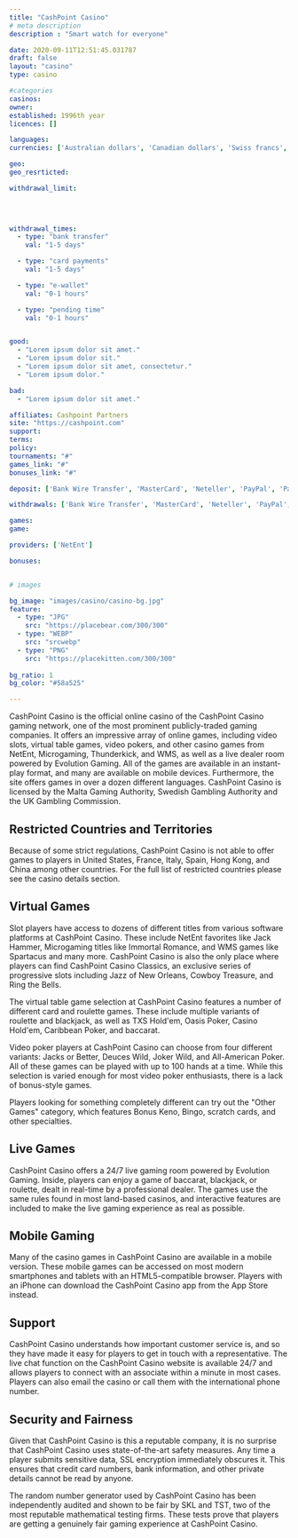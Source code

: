 ```yaml
---
title: "CashPoint Casino"
# meta description
description : "Smart watch for everyone"

date: 2020-09-11T12:51:45.031787
draft: false
layout: "casino" 
type: casino

#categories
casinos: 
owner: 
established: 1996th year
licences: []

languages: 
currencies: ['Australian dollars', 'Canadian dollars', 'Swiss francs', 'Czech Republic korunas', 'Denmark kroner', 'Euros', 'British pounds sterling', 'Hong Kong dollars', 'Croatian kunas', 'Hungarian forints', 'Japanese yen', 'Norwegian kroner', 'Polish zlotys', 'Romanian lei', 'US dollars']

geo: 
geo_resrticted: 

withdrawal_limit:

  
  

withdrawal_times:
  - type: "bank transfer"
    val: "1-5 days"

  - type: "card payments"
    val: "1-5 days"

  - type: "e-wallet"
    val: "0-1 hours"

  - type: "pending time"
    val: "0-1 hours"


good:
  - "Lorem ipsum dolor sit amet."
  - "Lorem ipsum dolor sit."
  - "Lorem ipsum dolor sit amet, consectetur."
  - "Lorem ipsum dolor."

bad:
  - "Lorem ipsum dolor sit amet."

affiliates: Cashpoint Partners
site: "https://cashpoint.com"
support: 
terms:
policy:
tournaments: "#"
games_link: "#"
bonuses_link: "#"

deposit: ['Bank Wire Transfer', 'MasterCard', 'Neteller', 'PayPal', 'Paybox', 'Paysafe Card', 'Visa', 'Sofortuberwaisung', 'GiroPay', 'EPS', 'Skrill']

withdrawals: ['Bank Wire Transfer', 'MasterCard', 'Neteller', 'PayPal', 'Paysafe Card', 'Visa', 'Sofortuberwaisung', 'GiroPay', 'EPS', 'Skrill']

games: 
game:

providers: ['NetEnt']

bonuses:


# images

bg_image: "images/casino/casino-bg.jpg"  
feature:
  - type: "JPG" 
    src: "https://placebear.com/300/300"
  - type: "WEBP"
    src: "srcwebp"
  - type: "PNG"
    src: "https://placekitten.com/300/300"  
 
bg_ratio: 1 
bg_color: "#58a525"  

---
```


CashPoint Casino is the official online casino of the CashPoint Casino gaming network, one of the most prominent publicly-traded gaming companies. It offers an impressive array of online games, including video slots, virtual table games, video pokers, and other casino games from NetEnt, Microgaming, Thunderkick, and WMS, as well as a live dealer room powered by Evolution Gaming. All of the games are available in an instant-play format, and many are available on mobile devices. Furthermore, the site offers games in over a dozen different languages. CashPoint Casino is licensed by the Malta Gaming Authority, Swedish Gambling Authority and the UK Gambling Commission.

## Restricted Countries and Territories
Because of some strict regulations, CashPoint Casino is not able to offer games to players in United States, France, Italy, Spain, Hong Kong, and China among other countries. For the full list of restricted countries please see the casino details section.

## Virtual Games
Slot players have access to dozens of different titles from various software platforms at CashPoint Casino. These include NetEnt favorites like Jack Hammer, Microgaming titles like Immortal Romance, and WMS games like Spartacus and many more. CashPoint Casino is also the only place where players can find CashPoint Casino Classics, an exclusive series of progressive slots including Jazz of New Orleans, Cowboy Treasure, and Ring the Bells.

The virtual table game selection at CashPoint Casino features a number of different card and roulette games. These include multiple variants of roulette and blackjack, as well as TXS Hold'em, Oasis Poker, Casino Hold'em, Caribbean Poker, and baccarat.

Video poker players at CashPoint Casino can choose from four different variants: Jacks or Better, Deuces Wild, Joker Wild, and All-American Poker. All of these games can be played with up to 100 hands at a time. While this selection is varied enough for most video poker enthusiasts, there is a lack of bonus-style games.

Players looking for something completely different can try out the "Other Games" category, which features Bonus Keno, Bingo, scratch cards, and other specialties.

## Live Games
CashPoint Casino offers a 24/7 live gaming room powered by Evolution Gaming. Inside, players can enjoy a game of baccarat, blackjack, or roulette, dealt in real-time by a professional dealer. The games use the same rules found in most land-based casinos, and interactive features are included to make the live gaming experience as real as possible.

## Mobile Gaming
Many of the casino games in CashPoint Casino are available in a mobile version. These mobile games can be accessed on most modern smartphones and tablets with an HTML5-compatible browser. Players with an iPhone can download the CashPoint Casino app from the App Store instead.

## Support
CashPoint Casino understands how important customer service is, and so they have made it easy for players to get in touch with a representative. The live chat function on the CashPoint Casino website is available 24/7 and allows players to connect with an associate within a minute in most cases. Players can also email the casino or call them with the international phone number.

## Security and Fairness
Given that CashPoint Casino is this a reputable company, it is no surprise that CashPoint Casino uses state-of-the-art safety measures. Any time a player submits sensitive data, SSL encryption immediately obscures it. This ensures that credit card numbers, bank information, and other private details cannot be read by anyone.

The random number generator used by CashPoint Casino has been independently audited and shown to be fair by SKL and TST, two of the most reputable mathematical testing firms. These tests prove that players are getting a genuinely fair gaming experience at CashPoint Casino.